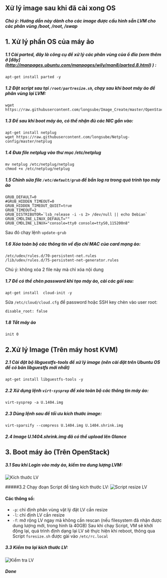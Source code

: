 ## Xử lý image sau khi đã cài xong OS
#### <i>Chú ý: Hướng dẫn này dành cho các image được cấu hình sẵn LVM cho các phân vùng /boot, /root, /swap</i>
## 1. Xử lý phần OS của máy ảo
##### 1.1 Cài parted, đây là công cụ để xử lý các phân vùng của ổ đĩa (xem thêm ở [đây] (http://manpages.ubuntu.com/manpages/wily/man8/parted.8.html) ) :
```
apt-get install parted -y
```

##### 1.2 Đặt script sau tại `/root/partresize.sh`, chạy sau khi boot máy ảo để phân vùng lại LVM:
```
wget https://raw.githubusercontent.com/longsube/Image_Create/master/OpenStack%20Images/partresize.sh
```

##### 1.3 Để sau khi boot máy ảo, có thể nhận đủ các NIC gắn vào:
```
apt-get install netplug
wget https://raw.githubusercontent.com/longsube/Netplug-config/master/netplug
```

##### 1.4 Đưa file netplug vào thư mục /etc/netplug
```
mv netplug /etc/netplug/netplug
chmod +x /etc/netplug/netplug
```

##### 1.5 Chỉnh sửa file `/etc/default/grub` để bắn log ra trong quá trình tạo máy ảo
```
GRUB_DEFAULT=0
#GRUB_HIDDEN_TIMEOUT=0
GRUB_HIDDEN_TIMEOUT_QUIET=true
GRUB_TIMEOUT=2
GRUB_DISTRIBUTOR=`lsb_release -i -s 2> /dev/null || echo Debian`
GRUB_CMDLINE_LINUX_DEFAULT=""
GRUB_CMDLINE_LINUX="console=tty0 console=ttyS0,115200n8"
```

Sau đó chạy lệnh
`update-grub`

##### 1.6 Xóa toàn bộ các thông tin về địa chỉ MAC của card mạng ảo:
```
/etc/udev/rules.d/70-persistent-net.rules
/lib/udev/rules.d/75-persistent-net-generator.rules
```
Chú ý: không xóa 2 file này mà chỉ xóa nội dung 

##### 1.7 Để có thể chèn password khi tạo máy ảo, cài các gói sau:
```
apt-get install  cloud-init -y
```
Sửa `/etc/cloud/cloud.cfg` để password hoặc SSH key chèn vào user root:
```
disable_root: false
```

##### 1.8 Tắt máy ảo 
```
init 0
```

## 2.Xử lý Image (Trên máy host KVM)
##### 2.1 Cài đặt bộ libguestfs-tools để xử lý image (nên cài đặt trên Ubuntu OS để có bản libguestfs mới nhất)
```
apt-get install libguestfs-tools -y
```

##### 2.2 Xử dụng lệnh `virt-sysprep` để xóa toàn bộ các thông tin máy ảo:
```
virt-sysprep -a U.1404.img
```
##### 2.3 Dùng lệnh sau để tối ưu kích thước image:
```
virt-sparsify --compress U.1404.img U.1404.shrink.img
```
##### 2.4 Image <b>U.1404.shrink.img</b> đã có thể upload lên Glance

## 3. Boot máy ảo (Trên OpenStack)
##### 3.1 Sau khi Login vào máy ảo, kiểm tra dung lượng LVM:
![Kích thước LV](http://image.prntscr.com/image/35eaf4c55f9c4e7398083fa28551ccee.jpg)

#####3.2 Chạy đoạn Script để tăng kích thước LV:
![Script resize LV](http://image.prntscr.com/image/4288388e712b45cb90e734ed00420421.jpg)
#### Các thông số:
- `-p`: chỉ định phân vùng vật lý đặt LV cần resize
- `-l`: chỉ định LV cần resize
- `-f`: mở rộng LV ngay mà không cần rescan (nếu filesystem đã nhận được dung lượng mới, trong hình là 40GB)
Sau khi chạy Script, VM sẽ khởi động lại, quá trình định dạng lại LV sẽ thực hiện khi reboot, thông qua Script `fsresize.sh` được gài vào `/etc/rc.local`

##### 3.3 Kiểm tra lại kích thước LV:
![Kiểm tra LV](http://image.prntscr.com/image/2c367df6099f4764986c0ed208cab025.jpg)

##### Done




